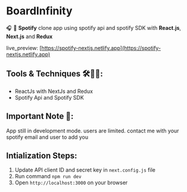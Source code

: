# BoardInfinity

🎧 🎵 **Spotify** clone app using spotify api and spotify SDK with **React.js**, **Next.js** and **Redux**

live_preview: [https://spotify-nextjs.netlify.app](https://spotify-nextjs.netlify.app)

## Tools & Techniques 🛠👨‍💻:
- ReactJs with NextJs and Redux
- Spotify Api and Spotify SDK

## Important Note 📝:
App still in development mode. users are limited. contact me with your spotify email and user to add you

## Intialization Steps:
1. Update API client ID and secret key in `next.config.js` file
2. Run command ```npm run dev```
3. Open ```http://localhost:3000``` on your browser
